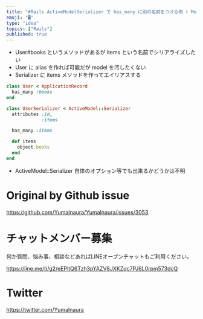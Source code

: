 ```yaml
---
title: "#Rails ActiveModelSerializer で has_many に別の名前をつける例 ( Model class にはエイリ"
emoji: "🖥"
type: "idea"
topics: ["Rails"]
published: true
---
```


- User#books というメソッドがあるが items という名前でシリアライズしたい
- User に alias を作れば可能だが model を汚したくない
- Serializer に items メソッドを作ってエイリアスする

```rb
class User < ApplicationRecord
  has_many :books
end

class UserSerializer < ActiveModel::Serializer
  attributes :id,
             :items

  has_many :items

  def items
    object.books
  end
end
```


- ActiveModel::Serializer 自体のオプション等でも出来るかどうかは不明


# Original by Github issue

https://github.com/YumaInaura/YumaInaura/issues/3053








<!-- Update From Qiita API -->

# チャットメンバー募集


何か質問、悩み事、相談などあればLINEオープンチャットもご利用ください。

https://line.me/ti/g2/eEPltQ6Tzh3pYAZV8JXKZqc7PJ6L0rpm573dcQ





# Twitter


https://twitter.com/YumaInaura


<!-- Update From Qiita API -->


